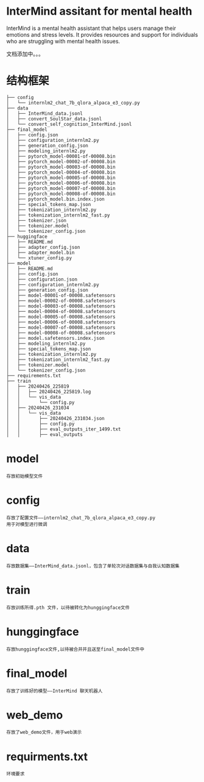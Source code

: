 # InterMind assitant for mental health
InterMind is a mental health assistant that helps users manage their emotions and stress levels. It provides resources and support for individuals who are struggling with mental health issues.

文档添加中。。。

# 结构框架
```
├── config
│   └── internlm2_chat_7b_qlora_alpaca_e3_copy.py
├── data
│   ├── InterMind_data.jsonl
│   ├── convert_SoulStar_data.jsonl
│   └── convert_self_cognition_InterMind.jsonl
├── final_model
│   ├── config.json
│   ├── configuration_internlm2.py
│   ├── generation_config.json
│   ├── modeling_internlm2.py
│   ├── pytorch_model-00001-of-00008.bin
│   ├── pytorch_model-00002-of-00008.bin
│   ├── pytorch_model-00003-of-00008.bin
│   ├── pytorch_model-00004-of-00008.bin
│   ├── pytorch_model-00005-of-00008.bin
│   ├── pytorch_model-00006-of-00008.bin
│   ├── pytorch_model-00007-of-00008.bin
│   ├── pytorch_model-00008-of-00008.bin
│   ├── pytorch_model.bin.index.json
│   ├── special_tokens_map.json
│   ├── tokenization_internlm2.py
│   ├── tokenization_internlm2_fast.py
│   ├── tokenizer.json
│   ├── tokenizer.model
│   └── tokenizer_config.json
├── huggingface
│   ├── README.md
│   ├── adapter_config.json
│   ├── adapter_model.bin
│   └── xtuner_config.py
├── model
│   ├── README.md
│   ├── config.json
│   ├── configuration.json
│   ├── configuration_internlm2.py
│   ├── generation_config.json
│   ├── model-00001-of-00008.safetensors
│   ├── model-00002-of-00008.safetensors
│   ├── model-00003-of-00008.safetensors
│   ├── model-00004-of-00008.safetensors
│   ├── model-00005-of-00008.safetensors
│   ├── model-00006-of-00008.safetensors
│   ├── model-00007-of-00008.safetensors
│   ├── model-00008-of-00008.safetensors
│   ├── model.safetensors.index.json
│   ├── modeling_internlm2.py
│   ├── special_tokens_map.json
│   ├── tokenization_internlm2.py
│   ├── tokenization_internlm2_fast.py
│   ├── tokenizer.model
│   └── tokenizer_config.json
├── requirements.txt
├── train
│   ├── 20240426_225819
│   │   ├── 20240426_225819.log
│   │   └── vis_data
│   │       └── config.py
│   ├── 20240426_231034
│   │   └── vis_data
│   │       ├── 20240426_231034.json
│   │       ├── config.py
│   │       ├── eval_outputs_iter_1499.txt
│   │       ├── eval_outputs
```
# model
    存放初始模型文件
# config 
    存放了配置文件——internlm2_chat_7b_qlora_alpaca_e3_copy.py
    用于对模型进行微调
# data 
    存放数据集——InterMind_data.jsonl，包含了单轮次对话数据集与自我认知数据集
# train
    存放训练所得.pth 文件，以待被转化为hunggingface文件
# hunggingface
    存放hunggingface文件,以待被合并并且送至final_model文件中
# final_model 
    存放了训练好的模型——InterMind 聊天机器人
#   web_demo
    存放了web_demo文件，用于web演示
#   requirments.txt
    环境要求
